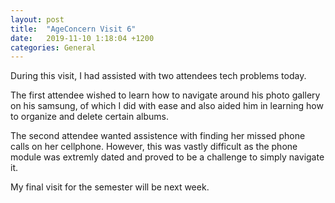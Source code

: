 ```yaml
---
layout: post
title:  "AgeConcern Visit 6"
date:   2019-11-10 1:18:04 +1200
categories: General
---
```


During this visit, I had assisted with two attendees tech problems today. 

The first attendee wished to learn how to navigate around his photo gallery on his samsung, of which I did with ease and also aided him
 in learning how to organize and delete certain albums. 
 
The second attendee wanted assistence with finding her missed phone calls on her cellphone. However, this was vastly difficult as the phone module was extremly dated and proved to be
 a challenge to simply navigate it. 
 
My final visit for the semester will be next week.